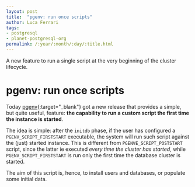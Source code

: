 ```yaml
---
layout: post
title:  "pgenv: run once scripts"
author: Luca Ferrari
tags:
- postgresql
- planet-postgresql-org
permalink: /:year/:month/:day/:title.html
---
```

A new feature to run a single script at the very beginning of the cluster lifecycle.

# pgenv: run once scripts

Today [pgenv](https://github.com/theory/pgenv){:target="_blank"} got a new release that provides a simple, but quite useful, feature: **the capability to run a custom script the first time the instance is started**.

The idea is simple: after the `initdb` phase, if the user has configured a `PGENV_SCRIPT_FIRSTSTART` executable, the system will run such script against the (just) started instance. This is different from `PGENVE_SCRIPT_POSTSTART` script, since the latter ie executed *every time the cluster has started*, while `PGENV_SCRIPT_FIRSTSTART` is run only the first time the database cluster is started.

The aim of this script is, hence, to install users and databases, or populate some initial data.
